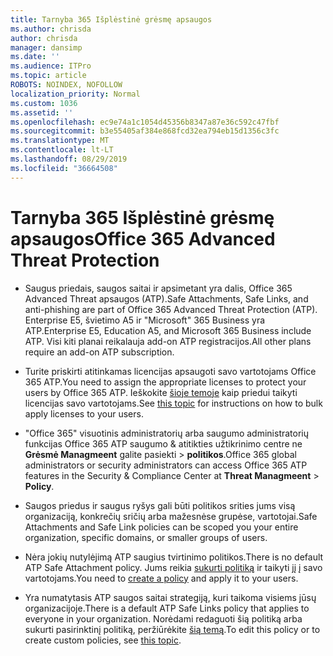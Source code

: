 ```yaml
---
title: Tarnyba 365 Išplėstinė grėsmę apsaugos
ms.author: chrisda
author: chrisda
manager: dansimp
ms.date: ''
ms.audience: ITPro
ms.topic: article
ROBOTS: NOINDEX, NOFOLLOW
localization_priority: Normal
ms.custom: 1036
ms.assetid: ''
ms.openlocfilehash: ec9e74a1c1054d45356b8347a87e36c592c47fbf
ms.sourcegitcommit: b3e55405af384e868fcd32ea794eb15d1356c3fc
ms.translationtype: MT
ms.contentlocale: lt-LT
ms.lasthandoff: 08/29/2019
ms.locfileid: "36664508"
---
```

# <a name="office-365-advanced-threat-protection"></a><span data-ttu-id="66306-102">Tarnyba 365 Išplėstinė grėsmę apsaugos</span><span class="sxs-lookup"><span data-stu-id="66306-102">Office 365 Advanced Threat Protection</span></span>

- <span data-ttu-id="66306-103">Saugus priedais, saugos saitai ir apsimetant yra dalis, Office 365 Advanced Threat apsaugos (ATP).</span><span class="sxs-lookup"><span data-stu-id="66306-103">Safe Attachments, Safe Links, and anti-phishing are part of Office 365 Advanced Threat Protection (ATP).</span></span> <span data-ttu-id="66306-104">Enterprise E5, švietimo A5 ir "Microsoft" 365 Business yra ATP.</span><span class="sxs-lookup"><span data-stu-id="66306-104">Enterprise E5, Education A5, and Microsoft 365 Business include ATP.</span></span> <span data-ttu-id="66306-105">Visi kiti planai reikalauja add-on ATP registracijos.</span><span class="sxs-lookup"><span data-stu-id="66306-105">All other plans require an add-on ATP subscription.</span></span>

- <span data-ttu-id="66306-106">Turite priskirti atitinkamas licencijas apsaugoti savo vartotojams Office 365 ATP.</span><span class="sxs-lookup"><span data-stu-id="66306-106">You need to assign the appropriate licenses to protect your users by Office 365 ATP.</span></span> <span data-ttu-id="66306-107">Ieškokite [šioje temoje](https://docs.microsoft.com/office365/admin/subscriptions-and-billing/assign-licenses-to-users) kaip priedui taikyti licencijas savo vartotojams.</span><span class="sxs-lookup"><span data-stu-id="66306-107">See [this topic](https://docs.microsoft.com/office365/admin/subscriptions-and-billing/assign-licenses-to-users) for instructions on how to bulk apply licenses to your users.</span></span>

- <span data-ttu-id="66306-108">"Office 365" visuotinis administratorių arba saugumo administratorių funkcijas Office 365 ATP saugumo & atitikties užtikrinimo centre ne **Grėsmė Managmeent** galite pasiekti \> **politikos**.</span><span class="sxs-lookup"><span data-stu-id="66306-108">Office 365 global administrators or security administrators can access Office 365 ATP features in the Security & Compliance Center at **Threat Managmeent** \> **Policy**.</span></span>

- <span data-ttu-id="66306-109">Saugos priedus ir saugus ryšys gali būti politikos srities jums visą organizaciją, konkrečių sričių arba mažesnėse grupėse, vartotojai.</span><span class="sxs-lookup"><span data-stu-id="66306-109">Safe Attachments and Safe Link policies can be scoped you your entire organization, specific domains, or smaller groups of users.</span></span>

- <span data-ttu-id="66306-110">Nėra jokių nutylėjimą ATP saugius tvirtinimo politikos.</span><span class="sxs-lookup"><span data-stu-id="66306-110">There is no default ATP Safe Attachment policy.</span></span> <span data-ttu-id="66306-111">Jums reikia [sukurti politiką](https://docs.microsoft.com/office365/securitycompliance/set-up-atp-safe-attachments-policies) ir taikyti jį į savo vartotojams.</span><span class="sxs-lookup"><span data-stu-id="66306-111">You need to [create a policy](https://docs.microsoft.com/office365/securitycompliance/set-up-atp-safe-attachments-policies) and apply it to your users.</span></span>

- <span data-ttu-id="66306-112">Yra numatytasis ATP saugos saitai strategiją, kuri taikoma visiems jūsų organizacijoje.</span><span class="sxs-lookup"><span data-stu-id="66306-112">There is a default ATP Safe Links policy that applies to everyone in your organization.</span></span> <span data-ttu-id="66306-113">Norėdami redaguoti šią politiką arba sukurti pasirinktinį politiką, peržiūrėkite [šią temą](https://docs.microsoft.com/office365/securitycompliance/set-up-atp-safe-links-policies).</span><span class="sxs-lookup"><span data-stu-id="66306-113">To edit this policy or to create custom policies, see [this topic](https://docs.microsoft.com/office365/securitycompliance/set-up-atp-safe-links-policies).</span></span>
